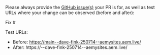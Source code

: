 Please always provide the [GitHub issue(s)](../issues) your PR is for, as well as test URLs where your change can be observed (before and after):

Fix #<gh-issue-id>

Test URLs:
- Before: https://main--dave-fink-250714--aemysites.aem.live/
- After: https://<branch>--dave-fink-250714--aemysites.aem.live/
